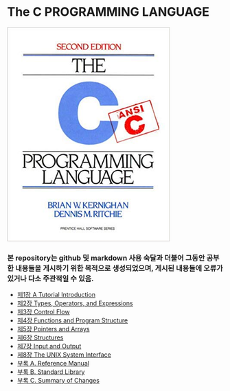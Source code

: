 #   The C PROGRAMMING LANGUAGE

![cover](https://github.com/RyanJeong/C/blob/master/cover.jpg?raw=true)

### 본 repository는 github 및 markdown 사용 숙달과 더불어 그동안 공부한 내용들을 게시하기 위한 목적으로 생성되었으며, 게시된 내용들에 오류가 있거나 다소 주관적일 수 있음.<br>
*   [제1장 A Tutorial Introduction](./chapter1)<br>
*   [제2장 Types, Operators, and Expressions](./chapter2)<br>
*   [제3장 Control Flow](./chapter3)<br>
*   [제4장 Functions and Program Structure](./chapter4)<br>
*   [제5장 Pointers and Arrays](./chapter5)<br>
*   [제6장 Structures](./chapter6)<br>
*   [제7장 Input and Output](./chapter7)<br>
*   [제8장 The UNIX System Interface](./chapter8)<br>
*   [부록 A. Reference Manual](./referenceA)<br>
*   [부록 B. Standard Library](./referenceB)<br>
*   [부록 C. Summary of Changes](./referenceC)<br>

